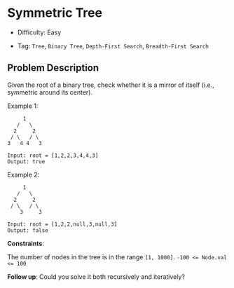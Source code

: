 # Symmetric Tree

- Difficulty: Easy

- Tag: `Tree`, `Binary Tree`, `Depth-First Search`, `Breadth-First Search`

## Problem Description

Given the root of a binary tree, check whether it is a mirror of itself (i.e., symmetric around its center).

Example 1:

```
     1
   /   \
  2     2
 / \   / \
3   4 4   3

Input: root = [1,2,2,3,4,4,3]
Output: true
```

Example 2:
```
     1
   /   \
  2     2
 / \   / \
    3     3

Input: root = [1,2,2,null,3,null,3]
Output: false
```

**Constraints**:

The number of nodes in the tree is in the range `[1, 1000]`.
`-100 <= Node.val <= 100`
 

**Follow up**: Could you solve it both recursively and iteratively?